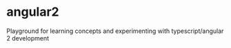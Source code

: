 # angular2

Playground for learning concepts and experimenting with typescript/angular 2 development